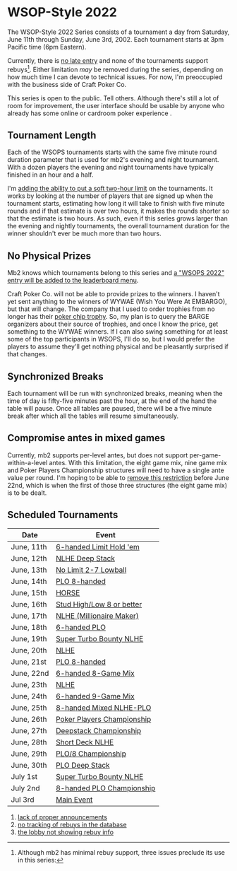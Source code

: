 # WSOP-Style 2022

The WSOP-Style 2022 Series consists of a tournament a day from
Saturday, June 11th through Sunday, June 3rd, 2002.  Each tournament starts
at 3pm Pacific time (6pm Eastern).

Currently, there is [no late
entry](https://github.com/ctm/mb2-doc/issues/183) and none of the
tournaments support rebuys[^1]. Either limitation _may_ be removed
during the series, depending on how much time I can devote to
technical issues.  For now, I'm preoccupied with the business side
of Craft Poker Co.

This series is open to the public.  Tell others.  Although there's
still a lot of room for improvement, the user interface should be
usable by anyone who already has some online or cardroom poker
experience .

## Tournament Length

Each of the WSOPS tournaments starts with the same five minute round
duration parameter that is used for mb2's evening and night
tournament.  With a dozen players the evening and night tournaments
have typically finished in an hour and a half.

I'm [adding the ability to put a soft two-hour
limit](https://github.com/ctm/mb2-doc/issues/969) on the tournaments.
It works by looking at the number of players that are signed up when
the tournament starts, estimating how long it will take to finish with
five minute rounds and if that estimate is over two hours, it makes
the rounds shorter so that the estimate is two hours.  As such, even
if this series grows larger than the evening and nightly tournaments,
the overall tournament duration for the winner shouldn't ever be much
more than two hours.

## No Physical Prizes

Mb2 knows which tournaments belong to this series and [a "WSOPS 2022"
entry will be added to the leaderboard
menu](https://github.com/ctm/mb2-doc/issues/973).

Craft Poker Co. will not be able to provide prizes to the winners. I
haven't yet sent anything to the winners of WYWAE (Wish You Were At
EMBARGO), but that will change. The company that I used to order
trophies from no longer has their [poker chip
trophy](https://www.trophies2go.com/crystal-chip-poker-award.html).
So, my plan is to query the BARGE organizers about their source of
trophies, and once I know the price, get something to the WYWAE
winners. If I can also swing something for at least some of the top
participants in WSOPS, I'll do so, but I would prefer the players to
assume they'll get nothing physical and be pleasantly surprised if
that changes.

## Synchronized Breaks

Each tournament will be run with synchronized breaks, meaning when the time
of day is fifty-five minutes past the hour, at the end of the hand the table
will pause. Once all tables are paused, there will be a five minute break
after which all the tables will resume simultaneously.

## Compromise antes in mixed games

Currently, mb2 supports per-level antes, but does not support
per-game-within-a-level antes.  With this limitation, the eight game
mix, nine game mix and Poker Players Championship structures will need
to have a single ante value per round.  I'm hoping to be able to
[remove this restriction](https://github.com/ctm/mb2-doc/issues/189)
before June 22nd, which is when the first of those three structures
(the eight game mix) is to be dealt.

## Scheduled Tournaments

|Date|Event|
|--|--|
|June, 11th|[6-handed Limit Hold 'em](https://www.wsop.com/pdfs/structuresheets/structure_4943_20323.pdf)|
|June, 12th|[NLHE Deep Stack](https://www.wsop.com/pdfs/structuresheets/structure_4943_20325.pdf)|
|June, 13th|[No Limit 2-7 Lowball](https://www.wsop.com/pdfs/structuresheets/structure_4943_20329.pdf)|
|June, 14th|[PLO 8-handed](https://www.wsop.com/pdfs/structuresheets/structure_4943_20330.pdf)|
|June, 15th|[HORSE](https://www.wsop.com/pdfs/structuresheets/structure_4943_20332.pdf)|
|June, 16th|[Stud High/Low 8 or better](https://www.wsop.com/pdfs/structuresheets/structure_4943_20336.pdf)|
|June, 17th|[NLHE (Millionaire Maker)](https://www.wsop.com/pdfs/structuresheets/structure_4943_20337.pdf)|
|June, 18th|[6-handed PLO](https://www.wsop.com/pdfs/structuresheets/structure_4943_20339.pdf)|
|June, 19th|[Super Turbo Bounty NLHE](https://www.wsop.com/pdfs/structuresheets/structure_4943_20341.pdf)|
|June, 20th|[NLHE](https://www.wsop.com/pdfs/structuresheets/structure_4943_20343.pdf)|
|June, 21st|[PLO 8-handed](https://www.wsop.com/pdfs/structuresheets/structure_4943_20345.pdf)|
|June, 22nd|[6-handed 8-Game Mix](https://www.wsop.com/pdfs/structuresheets/structure_4943_20348.pdf)|
|June, 23th|[NLHE](https://www.wsop.com/pdfs/structuresheets/structure_4943_20349.pdf)|
|June, 24th|[6-handed 9-Game Mix](https://www.wsop.com/pdfs/structuresheets/structure_4943_20352.pdf)|
|June, 25th|[8-handed Mixed NLHE-PLO](https://www.wsop.com/pdfs/structuresheets/structure_4943_20353.pdf)|
|June, 26th|[Poker Players Championship](https://www.wsop.com/pdfs/structuresheets/structure_4943_20356.pdf)|
|June, 27th|[Deepstack Championship](https://www.wsop.com/pdfs/structuresheets/structure_4943_20357.pdf)|
|June, 28th|[Short Deck NLHE](https://www.wsop.com/pdfs/structuresheets/structure_4943_20360.pdf)|
|June, 29th|[PLO/8 Championship](https://www.wsop.com/pdfs/structuresheets/structure_4943_20363.pdf)|
|June, 30th|[PLO Deep Stack](https://www.wsop.com/pdfs/structuresheets/structure_4943_20364.pdf)|
|July 1st|[Super Turbo Bounty NLHE](https://www.wsop.com/pdfs/structuresheets/structure_4943_20367.pdf)|
|July 2nd|[8-handed PLO Championship](https://www.wsop.com/pdfs/structuresheets/structure_4943_20369.pdf)|
|Jul 3rd|[Main Event](https://www.wsop.com/pdfs/structuresheets/structure_4943_20370.pdf)|

[^1]: Although mb2 has minimal rebuy support, three issues preclude its use in this series:
 1. [lack of proper announcements](https://github.com/ctm/mb2-doc/issues/703)
 2. [no tracking of rebuys in the database](https://github.com/ctm/mb2-doc/issues/662)
 3. [the lobby not showing rebuy info](https://github.com/ctm/mb2-doc/issues/203)
